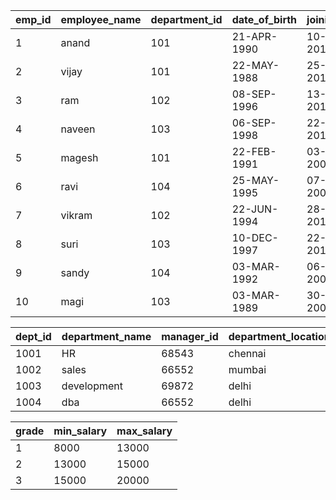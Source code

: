

| emp_id | employee_name | department_id | date_of_birth | joining_date | pan_card    | adhar_num |
|--------|---------------|---------------|---------------|--------------|-------------|-----------|
| 1      | anand         | 101           | 21-APR-1990   | 10-DEC-2018  | cfs123568dd | 546390    |
| 2      | vijay         | 101           | 22-MAY-1988   | 25-MAR-2015  | asc212789ds | 549389    |
| 3      | ram           | 102           | 08-SEP-1996   | 13-MAY-2016  | bsc1789398j | 548927    |
| 4      | naveen        | 103           | 06-SEP-1998   | 22-JUN-2017  | kxh837728hh | 572922    |
| 5      | magesh        | 101           | 22-FEB-1991   | 03-MAR-2000  | hss893829jj | 737382    |
| 6      | ravi          | 104           | 25-MAY-1995   | 07-NOV-2005  | hhh112393mn | 373892    |
| 7      | vikram        | 102           | 22-JUN-1994   | 28-SEP-2013  | jdk127389mn | 567738    |
| 8      | suri          | 103           | 10-DEC-1997   | 22-DEC-2019  | gss883923mm | 543712    |
| 9      | sandy         | 104           | 03-MAR-1992   | 06-JAN-2009  | ueh647293kk | 678832    |
| 10     | magi          | 103           | 03-MAR-1989   | 30-MAR-2007  | edd473463ol | 567882    |



| dept_id | department_name | manager_id | department_location |
|---------|-----------------|------------|---------------------|
| 1001    | HR              | 68543      | chennai             |
| 1002    | sales           | 66552      | mumbai              |
| 1003    | development     | 69872      | delhi               |
| 1004   | dba              | 66552      | delhi               |



| grade  | min_salary | max_salary |
|--------|------------|------------|
| 1      | 8000       | 13000      |
| 2      | 13000      | 15000      |
| 3      | 15000      | 20000      |
